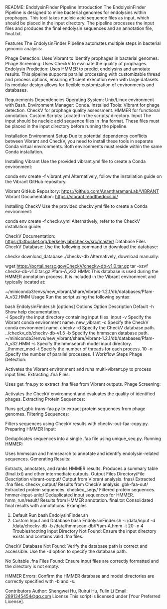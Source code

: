 README: EndolysinFinder Pipeline
Introduction
The EndolysinFinder Pipeline is designed to mine bacterial genomes for endolysins within prophages. This tool takes nucleic acid sequence files as input, which should be placed in the input directory. The pipeline processes the input files and produces the final endolysin sequences and an annotation file, final.txt.

Features
The EndolysinFinder Pipeline automates multiple steps in bacterial genomic analysis:

Phage Detection: Uses Vibrant to identify prophages in bacterial genomes.
Phage Screening: Uses CheckV to evaluate the quality of prophages.
Endolysin Prediction: Uses HMMER to predict endolysins and annotate results.
This pipeline supports parallel processing with customizable thread and process options, ensuring efficient execution even with large datasets. Its modular design allows for flexible customization of environments and databases.

Requirements
Dependencies
Operating System: Unix/Linux environment with Bash.
Environment Manager: Conda.
Installed Tools:
Vibrant for phage detection.
CheckV for prophage quality assessment.
HMMER for functional annotation.
Custom Scripts: Located in the scripts/ directory.
Input
The input should be nucleic acid sequence files in .fna format. These files must be placed in the input directory before running the pipeline.

Installation
Environment Setup
Due to potential dependency conflicts between Vibrant and CheckV, you need to install these tools in separate Conda virtual environments. Both environments must reside within the same Conda installation.

Installing Vibrant
Use the provided vibrant.yml file to create a Conda environment:

conda env create -f vibrant.yml
Alternatively, follow the installation guide on the Vibrant GitHub repository.

Vibrant GitHub Repository: https://github.com/AnantharamanLab/VIBRANT
Vibrant Documentation: https://vibrant.readthedocs.io/

Installing CheckV
Use the provided checkv.yml file to create a Conda environment:

conda env create -f checkv.yml
Alternatively, refer to the CheckV installation guide:

CheckV Documentation: https://bitbucket.org/berkeleylab/checkv/src/master/
Database Files
CheckV Database: Use the following command to download the database:


checkv download_database ./checkv-db
Alternatively, download manually:


wget https://portal.nersc.gov/CheckV/checkv-db-v1.0.tar.gz
tar -xzvf checkv-db-v1.0.tar.gz
Pfam-A_v32.HMM: This database is used during the HMMER annotation process. It is included in the Vibrant environment and typically located at:


~/miniconda3/envs/new_vibrant/share/vibrant-1.2.1/db/databases/Pfam-A_v32.HMM
Usage
Run the script using the following syntax:


bash EndolysinFinder.sh [options]
Options
Option	Description	Default
-h	Show help documentation.	
-i	Specify the input directory containing input files.	input
-v	Specify the Vibrant conda environment name.	new_vibrant
-c	Specify the CheckV conda environment name.	checkv
-d	Specify the CheckV database path.	../checkv_db/checkv-db-v1.5
-b	Specify the hmmscan database path.	~/miniconda3/envs/new_vibrant/share/vibrant-1.2.1/db/databases/Pfam-A_v32.HMM
-s	Specify the hmmsearch model input directory.	../hmmer_mod
-t	Specify the number of threads for each process.	10
-n	Specify the number of parallel processes.	1
Workflow Steps
Phage Detection:

Activates the Vibrant environment and runs multi-vibrant.py to process input files.
Extracting .fna Files:

Uses get_fna.py to extract .fna files from Vibrant outputs.
Phage Screening:

Activates the CheckV environment and evaluates the quality of identified phages.
Extracting Protein Sequences:

Runs get_gbk-trans-faa.py to extract protein sequences from phage genomes.
Filtering Sequences:

Filters sequences using CheckV results with checkv-out-faa-copy.py.
Preparing HMMER Input:

Deduplicates sequences into a single .faa file using unique_seq.py.
Running HMMER:

Uses hmmscan and hmmsearch to annotate and identify endolysin-related sequences.
Generating Results:

Extracts, annotates, and ranks HMMER results.
Produces a summary table (final.txt) and other intermediate outputs.
Output Files
Directory/File	Description
vibrant-output/	Output from Vibrant analysis.
fnas/	Extracted .fna files.
checkv_output/	Results from CheckV analysis.
gbk-faa-out/	Extracted protein sequences.
checked_seqs/	Filtered protein sequences.
hmmer-input-uniq/	Deduplicated input sequences for HMMER.
hmm_run/result/	Results from HMMER annotation.
final.txt	Consolidated final results with annotations.
Examples
1. Default Run
bash EndolysinFinder.sh
2. Custom Input and Database
bash EndolysinFinder.sh -i /data/input -d /data/checkv-db -b /data/hmmscan-db/Pfam-A.hmm -t 20 -n 4
Troubleshooting
Input Directory Not Found: Ensure the input directory exists and contains valid .fna files.

CheckV Database Not Found: Verify the database path is correct and accessible. Use the -d option to specify the database path.

No Suitable .fna Files Found: Ensure input files are correctly formatted and the directory is not empty.

HMMER Errors: Confirm the HMMER database and model directories are correctly specified with -b and -s.

Contributors
Author: Shengwei Hu, Ruirui Hu, Fulin Li
Email: 2891345454@qq.com
License
This script is licensed under [Your Preferred License].
